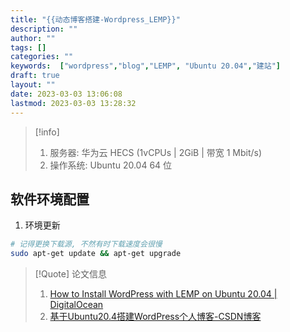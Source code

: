 ```yaml
---
title: "{{动态博客搭建-Wordpress_LEMP}}"
description: ""
author: ""
tags: []
categories: ""
keywords:  ["wordpress","blog","LEMP", "Ubuntu 20.04","建站"]
draft: true
layout: ""
date: 2023-03-03 13:06:08
lastmod: 2023-03-03 13:28:32
---
```



> [!info] 
> 1. 服务器: 华为云 HECS (1vCPUs | 2GiB | 带宽 1 Mbit/s)
> 2. 操作系统: Ubuntu 20.04 64 位

## 软件环境配置

1. 环境更新
  
```bash
# 记得更换下载源, 不然有时下载速度会很慢
sudo apt-get update && apt-get upgrade
```




> [!Quote] 论文信息
>1. [How to Install WordPress with LEMP on Ubuntu 20.04 | DigitalOcean](https://www.digitalocean.com/community/tutorials/how-to-install-wordpress-with-lemp-on-ubuntu-20-04)
>2. [基于Ubuntu20.4搭建WordPress个人博客-CSDN博客](https://blog.csdn.net/TM2022/article/details/124386462)
